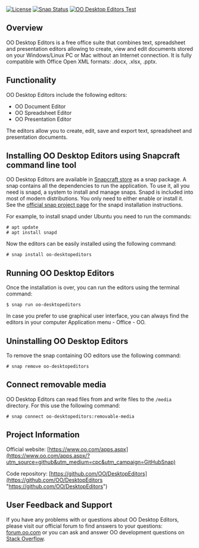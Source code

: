[![License](https://img.shields.io/badge/License-GNU%20AGPL%20V3-green.svg?style=flat)](https://www.gnu.org/licenses/agpl-3.0.en.html) [![Snap Status](https://build.snapcraft.io/badge/OO/snap-desktopeditors.svg)](https://build.snapcraft.io/user/OO/snap-desktopeditors)
[![OO Desktop Editors Test](https://snapcraft.io/oo-de-test/badge.svg)](https://snapcraft.io/oo-de-test)

## Overview

OO Desktop Editors is a free office suite that combines text, spreadsheet and presentation editors allowing to create, view and edit documents stored on your Windows/Linux PC or Mac without an Internet connection. It is fully compatible with Office Open XML formats: .docx, .xlsx, .pptx.

## Functionality

OO Desktop Editors include the following editors:

* OO Document Editor
* OO Spreadsheet Editor
* OO Presentation Editor
 
The editors allow you to create, edit, save and export text, spreadsheet and presentation documents.

## Installing OO Desktop Editors using Snapcraft command line tool

OO Desktop Editors are available in [Snapcraft store](https://snapcraft.io/oo-desktopeditors) as a snap package. A snap contains all the dependencies to run the application. To use it, all you need is snapd, a system to install and manage snaps. Snapd is included into most of modern distributions. You only need to either enable or install it. See the [official snap project page](https://docs.snapcraft.io/core/install) for the snapd installation instructions.

For example, to install snapd under Ubuntu you need to run the commands:

```
# apt update
# apt install snapd
```

Now the editors can be easily installed using the following command:

```
# snap install oo-desktopeditors
```

## Running OO Desktop Editors

Once the installation is over, you can run the editors using the terminal command:

```
$ snap run oo-desktopeditors
```

In case you prefer to use graphical user interface, you can always find the editors in your computer Application menu - Office - OO.

## Uninstalling OO Desktop Editors

To remove the snap containing OO editors use the following command:

```
# snap remove oo-desktopeditors
```

## Connect removable media

OO Desktop Editors can read files from and write files to the `/media` directory. For this use the following command:

```
# snap connect oo-desktopeditors:removable-media
```

## Project Information

Official website: [https://www.oo.com/apps.aspx](https://www.oo.com/apps.aspx/?utm_source=github&utm_medium=cpc&utm_campaign=GitHubSnap)

Code repository: [https://github.com/OO/DesktopEditors](https://github.com/OO/DesktopEditors "https://github.com/OO/DesktopEditors")

## User Feedback and Support

If you have any problems with or questions about OO Desktop Editors, please visit our official forum to find answers to your questions: [forum.oo.com][1] or you can ask and answer OO development questions on [Stack Overflow][3].

  [1]: https://forum.oo.com
  [2]: https://github.com/OO/DocumentServer
  [3]: http://stackoverflow.com/questions/tagged/oo
